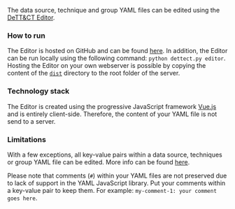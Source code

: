 The data source, technique and group YAML files can be edited using the [DeTT&CT Editor](https://rabobank-cdc.github.io/dettect-editor).

### How to run
The Editor is hosted on GitHub and can be found [here](https://rabobank-cdc.github.io/dettect-editor). In addition, the Editor can be run locally using the following command: `python dettect.py editor`. Hosting the Editor on your own webserver is possible by copying the content of the [`dist`](https://github.com/rabobank-cdc/DeTTECT/tree/master/editor/dist) directory to the root folder of the server.

### Technology stack
The Editor is created using the progressive JavaScript framework [Vue.js](https://vuejs.org/) and is entirely client-side. Therefore, the content of your YAML file is not send to a server.

### Limitations
With a few exceptions, all key-value pairs within a data source, techniques or group YAML file can be edited. More info can be found [here](Future-dev#dettct-editor).

Please note that comments (`#`) within your YAML files are not preserved due to lack of support in the YAML JavaScript library. Put your comments within a key-value pair to keep them. For example: `my-comment-1: your comment goes here`.
